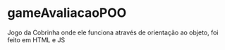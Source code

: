 
# gameAvaliacaoPOO
Jogo da Cobrinha onde ele funciona através de orientação ao objeto, foi feito em HTML e JS
